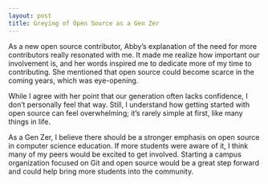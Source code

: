```yaml
---
layout: post
title: Greying of Open Source as a Gen Zer 
---
```


As a new open source contributor, Abby’s explanation of the need for more contributors really resonated with me. It made me realize how important our involvement is, and her words inspired me to dedicate more of my time to contributing. She mentioned that open source could become scarce in the coming years, which was eye-opening.

While I agree with her point that our generation often lacks confidence, I don’t personally feel that way. Still, I understand how getting started with open source can feel overwhelming; it’s rarely simple at first, like many things in life.

As a Gen Zer, I believe there should be a stronger emphasis on open source in computer science education. If more students were aware of it, I think many of my peers would be excited to get involved. Starting a campus organization focused on Git and open source would be a great step forward and could help bring more students into the community.
